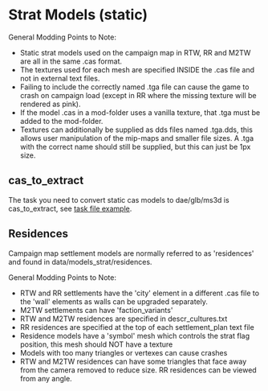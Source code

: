 # Strat Models (static)

General Modding Points to Note:
* Static strat models used on the campaign map in RTW, RR and M2TW are all in the same .cas format.
* The textures used for each mesh are specified INSIDE the .cas file and not in external text files.
* Failing to include the correctly named .tga file can cause the game to crash on campaign load (except in RR where the missing texture will be rendered as pink).
* If the model .cas in a mod-folder uses a vanilla texture, that .tga must be added to the mod-folder.
* Textures can additionally be supplied as dds files named .tga.dds, this allows user manipulation of the mip-maps and smaller file sizes.  A .tga with the correct name should still be supplied, but this can just be 1px size.

## cas_to_extract

The task you need to convert static cas models to dae/glb/ms3d is cas_to_extract, see [task file example](https://github.com/makanyane/IWTE/blob/main/task_file_examples/CAS_cas_to_extract_no_anim_task.txt).





## Residences

Campaign map settlement models are normally referred to as 'residences' and found in data/models_strat/residences.

General Modding Points to Note:
* RTW and RR settlements have the 'city' element in a different .cas file to the 'wall' elements as walls can be upgraded separately.
* M2TW settlements can have 'faction_variants'
* RTW and M2TW residences are specified in descr_cultures.txt
* RR residences are specified at the top of each settlement_plan text file
* Residence models have a 'symbol' mesh which controls the strat flag position, this mesh should NOT have a texture
* Models with too many triangles or vertexes can cause crashes
* RTW and M2TW residences can have some triangles that face away from the camera removed to reduce size.  RR residences can be viewed from any angle.
